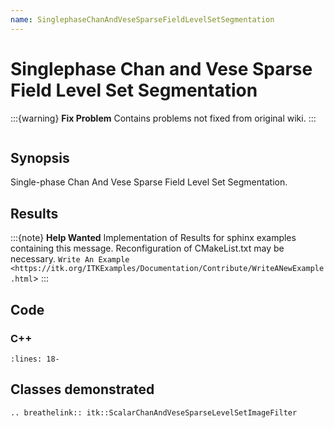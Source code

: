 ```yaml
---
name: SinglephaseChanAndVeseSparseFieldLevelSetSegmentation
---
```


# Singlephase Chan and Vese Sparse Field Level Set Segmentation

:::{warning}
**Fix Problem**
Contains problems not fixed from original wiki.
:::

```{index} single: ScalarChanAndVeseSparseLevelSetImageFilter single: ScalarChanAndVeseLevelSetFunction
```

## Synopsis

Single-phase Chan And Vese Sparse Field Level Set Segmentation.

## Results

:::{note}
**Help Wanted**
Implementation of Results for sphinx examples containing this message.
Reconfiguration of CMakeList.txt may be necessary.
`Write An Example <https://itk.org/ITKExamples/Documentation/Contribute/WriteANewExample.html`>
:::

## Code

### C++

```{literalinclude} Code.cxx
:lines: 18-
```

## Classes demonstrated

```{eval-rst}
.. breathelink:: itk::ScalarChanAndVeseSparseLevelSetImageFilter
```
